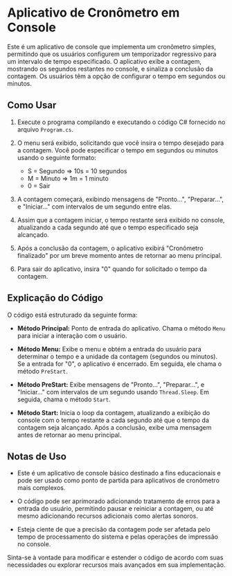 # Aplicativo de Cronômetro em Console

Este é um aplicativo de console que implementa um cronômetro simples, permitindo que os usuários configurem um temporizador regressivo para um intervalo de tempo especificado. O aplicativo exibe a contagem, mostrando os segundos restantes no console, e sinaliza a conclusão da contagem. Os usuários têm a opção de configurar o tempo em segundos ou minutos.

## Como Usar

1. Execute o programa compilando e executando o código C# fornecido no arquivo `Program.cs`.

2. O menu será exibido, solicitando que você insira o tempo desejado para a contagem. Você pode especificar o tempo em segundos ou minutos usando o seguinte formato:
   - S = Segundo => 10s = 10 segundos
   - M = Minuto => 1m = 1 minuto
   - 0 = Sair

3. A contagem começará, exibindo mensagens de "Pronto...", "Preparar...", e "Iniciar..." com intervalos de um segundo entre elas.

4. Assim que a contagem iniciar, o tempo restante será exibido no console, atualizando a cada segundo até que o tempo especificado seja alcançado.

5. Após a conclusão da contagem, o aplicativo exibirá "Cronômetro finalizado" por um breve momento antes de retornar ao menu principal.

6. Para sair do aplicativo, insira "0" quando for solicitado o tempo da contagem.

## Explicação do Código

O código está estruturado da seguinte forma:

- **Método Principal:** Ponto de entrada do aplicativo. Chama o método `Menu` para iniciar a interação com o usuário.

- **Método Menu:** Exibe o menu e obtém a entrada do usuário para determinar o tempo e a unidade da contagem (segundos ou minutos). Se a entrada for "0", o aplicativo é encerrado. Em seguida, ele chama o método `PreStart`.

- **Método PreStart:** Exibe mensagens de "Pronto...", "Preparar...", e "Iniciar..." com intervalos de um segundo usando `Thread.Sleep`. Em seguida, chama o método `Start`.

- **Método Start:** Inicia o loop da contagem, atualizando a exibição do console com o tempo restante a cada segundo até que o tempo da contagem seja alcançado. Após a conclusão, exibe uma mensagem antes de retornar ao menu principal.

## Notas de Uso

- Este é um aplicativo de console básico destinado a fins educacionais e pode ser usado como ponto de partida para aplicativos de cronômetro mais complexos.

- O código pode ser aprimorado adicionando tratamento de erros para a entrada do usuário, permitindo pausar e reiniciar a contagem, ou até mesmo adicionando recursos adicionais como alertas sonoros.

- Esteja ciente de que a precisão da contagem pode ser afetada pelo tempo de processamento do sistema e pelas operações de impressão no console.

Sinta-se à vontade para modificar e estender o código de acordo com suas necessidades ou explorar recursos mais avançados em sua implementação.
